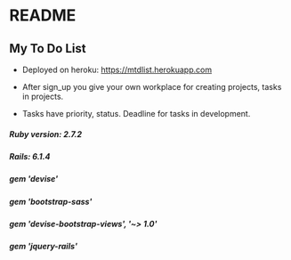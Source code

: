 # README

<h2>My To Do List</h2>

- Deployed on heroku: https://mtdlist.herokuapp.com

- After sign_up you give your own workplace for creating projects, tasks in projects.
- Tasks have priority, status. Deadline for tasks in development.


<h5>Ruby version: 2.7.2</h5>
<h5>Rails: 6.1.4</h5>
<h5> gem 'devise'</h5>
<h5>gem 'bootstrap-sass'</h5>
<h5>gem 'devise-bootstrap-views', '~> 1.0'</h5>
<h5>gem 'jquery-rails'</h5>


